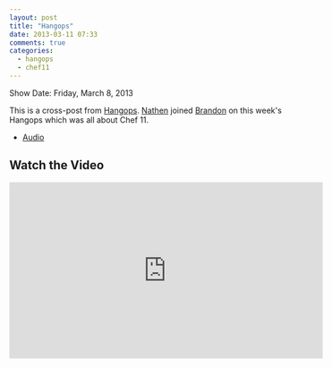 ```yaml
---
layout: post
title: "Hangops"
date: 2013-03-11 07:33
comments: true
categories: 
  - hangops
  - chef11
---
```

Show Date:  Friday, March 8, 2013

This is a cross-post from [Hangops](http://twitter.com/hangops).  [Nathen](http://twitter.com/nathenharvey) joined [Brandon](http://twitter.com/solarce) on this week's Hangops which was all about Chef 11.  

* [Audio](http://traffic.libsyn.com/foodfight/Hangops-Chef-11.mp3)

## Watch the Video

<iframe width="560" height="315" src="http://www.youtube.com/embed/jp9D_CFH6UY" frameborder="0" allowfullscreen></iframe>
